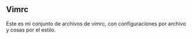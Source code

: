 ## Vimrc

Este es mi conjunto de archivos de vimrc, con configuraciones por archivo
y cosas por el estilo.
